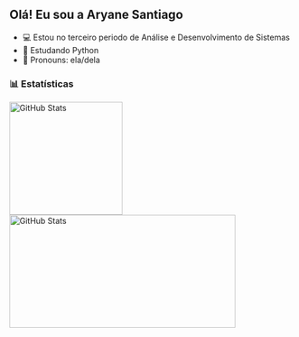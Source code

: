 ## Olá! Eu sou a Aryane Santiago

- 💻 Estou no terceiro periodo de Análise e Desenvolvimento de Sistemas
- 📖 Estudando Python
- 👤 Pronouns: ela/dela


### 📊 Estatísticas

<p>
  <img 
    align="left" 
    alt="GitHub Stats" 
    height="200" 
    style="padding-right: 10px;"
    src="https://github-readme-stats.vercel.app/api?username=aryanesantiago&show_icons=true&theme=radical&include_all_commits=true&locale=pt-br" 
  />

  <img
    align="left"
    alt="GitHub Stats" 
    height="200" 
    width="400"
    style="padding-right: 0px;" 
    src="https://github-readme-stats.vercel.app/api/top-langs/?username=aryanesantiago&theme=radical&layout=compact&custom_title=Tecnologias&langs_count=9" 
  /> 
</p>



